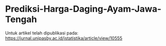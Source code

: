 # Prediksi-Harga-Daging-Ayam-Jawa-Tengah
Untuk artikel telah dipublikasi pada: https://jurnal.unipasby.ac.id/jstatistika/article/view/10555
